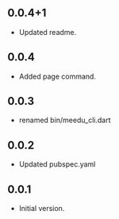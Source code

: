 ## 0.0.4+1
- Updated readme.

## 0.0.4
- Added page command.
## 0.0.3
- renamed bin/meedu_cli.dart


## 0.0.2
- Updated pubspec.yaml

## 0.0.1
- Initial version.
